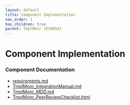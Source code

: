 ```yaml
---
layout: default
title: Component Implementation
nav_order: 1
has_children: true
parent: TmplMonr (ES005A)
---
```

# Component Implementation
### Component Documentation

- [requirements.md](doc/requirements.md)
- [TmplMonr_IntegrationManual.md](doc/TmplMonr_IntegrationManual.md)
- [TmplMonr_MDD.md](doc/TmplMonr_MDD.md)
- [TmplMonr_PeerReviewChecklist.html](doc/TmplMonr_PeerReviewChecklist.html)

